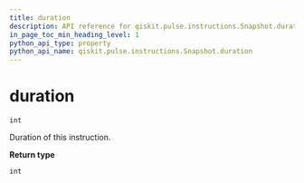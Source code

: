```yaml
---
title: duration
description: API reference for qiskit.pulse.instructions.Snapshot.duration
in_page_toc_min_heading_level: 1
python_api_type: property
python_api_name: qiskit.pulse.instructions.Snapshot.duration
---
```


# duration

<span id="qiskit.pulse.instructions.Snapshot.duration" />

`int`

Duration of this instruction.

**Return type**

`int`

